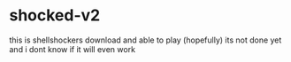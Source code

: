 # shocked-v2
this is shellshockers download and able to play (hopefully) its not done yet and i dont know if it will even work
